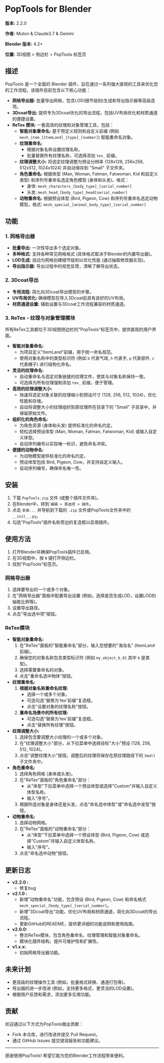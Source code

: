 # PopTools for Blender

**版本:** 2.2.0

**作者:** Muton & Claude3.7 & Gemini

**Blender 版本:** 4.2+

**位置:** 3D视图 > 侧边栏 > PopTools 标签页

## 描述

PopTools 是一个全面的 Blender 插件，旨在通过一系列强大直观的工具来优化您的工作流程。该插件目前包含以下核心功能：

*   **网格导出器:** 批量导出网格，包含LOD(细节级别)生成和导出指示器等高级选项。
*   **3Dcoat导出:** 提供专为3Dcoat优化的导出流程，包括UV布局优化和材质通道的便捷设置。
*   **ReTex 模块:** 一套高效的纹理和对象管理工具，包括：
    *   **智能对象重命名:** 基于预定义规则和自定义前缀 (例如 `mesh_item_[ItemLand]_[type]_[number]`) 智能重命名对象。
    *   **纹理重命名:** 
        *   根据对象名称设置纹理名称。
        *   批量替换所有纹理名称，可选择添加 `tex_` 前缀。
    *   **纹理调整大小:** 将选定纹理调整为预设分辨率 (128x128, 256x256, 512x512, 1024x1024) 并自动保存到 "Small" 子文件夹。
    *   **角色重命名:** 根据体型 (Man, Woman, Fatman, Fatwoman, Kid 和自定义类型) 和序列号重命名选定角色模型 (身体和头发)。格式：
        *   身体: `mesh_characters_[body_type]_[serial_number]`
        *   头发: `mesh_head_[body_type]_head[serial_number]`
    *   **动物重命名:** 根据预设体型 (Bird, Pigeon, Cow) 和序列号重命名选定动物模型。格式: `mesh_special_[animal_body_type]_[serial_number]`

## 功能

### 1. 网格导出器

*   **批量导出:** 一次性导出多个选定对象。
*   **多种格式:** 支持各种常见网格格式 (具体格式取决于Blender的内置导出器)。
*   **LOD生成:** 自动为网格创建细节级别以优化性能 (通过抽取修改器实现)。
*   **导出指示器:** 导出过程中的视觉反馈，清晰了解导出状态。

### 2. 3Dcoat导出

*   **专用流程:** 简化向3Dcoat导出模型的步骤。
*   **UV布局优化:** 确保模型在导入3Dcoat前具有良好的UV布局。
*   **材质通道设置:** 辅助设置与3Dcoat工作流程兼容的材质通道。

### 3. ReTex - 纹理与对象管理模块

所有ReTex工具都位于3D视图侧边栏的"PopTools"标签页中，提供直观的用户界面。

*   **智能对象重命名:**
    *   为项目定义"ItemLand"前缀，用于统一命名规范。
    *   使用对象名称中的类型标识符 (例如 `b` 代表气球, `h` 代表手, `p` 代表部件, `c` 代表帽子) 进行结构化命名。
*   **灵活的纹理命名:**
    *   自动重命名与选定对象链接的纹理文件，使其与对象名称保持一致。
    *   可选择为所有纹理强制添加 `tex_` 前缀，便于管理。
*   **高效的纹理调整大小:**
    *   快速将选定对象关联的纹理缩小到预设尺寸 (128, 256, 512, 1024)，优化性能和存储。
    *   自动将调整大小的纹理组织到原纹理所在目录下的 "Small" 子目录中，并保留原始文件。
*   **组织化的角色命名:**
    *   为角色资源 (身体和头发) 提供标准化的命名约定。
    *   轻松选择预设体型 (Man, Woman, Fatman, Fatwoman, Kid) 或输入自定义体型。
    *   自动序列编号以实现唯一标识，避免命名冲突。
*   **便捷的动物命名:**
    *   为动物模型提供标准化的命名约定。
    *   预设体型包括 Bird, Pigeon, Cow，并支持自定义输入。
    *   自动序列编号，确保命名唯一性。

## 安装

1.  下载 `PopTools.zip` 文件 (或整个插件文件夹)。
2.  在Blender中，转到 `编辑 > 首选项 > 插件`。
3.  点击 `安装...` 并导航到下载的 `.zip` 文件或PopTools文件夹中的 `__init__.py`。
4.  勾选"PopTools"插件名称旁边的复选框以启用插件。

## 使用方法

1.  打开Blender并确保PopTools插件已启用。
2.  在3D视图中，按 `N` 键打开侧边栏。
3.  找到"PopTools"标签页。

### 网格导出器

1.  选择要导出的一个或多个对象。
2.  在"网格导出器"面板中配置导出设置 (例如，选择是否生成LOD，设置LOD的抽取比例等)。
3.  设置导出路径。
4.  点击"导出选中项"按钮。


### ReTex模块

*   **智能对象重命名:**
    1.  在"ReTex"面板的"智能重命名"部分，输入您想要的"海岛名" (ItemLand前缀)。
    2.  确保您的对象名称包含类型标识符 (例如 `my_object_b_01` 其中 `b` 是类型)。
    3.  选择需要重命名的对象。
    4.  点击"重命名选中物体"按钮。
*   **纹理重命名:**
    1.  **根据对象名称重命名纹理:** 
        *   选择一个或多个对象。
        *   可选勾选"替换为'tex'前缀"复选框。
        *   点击"设置对象的纹理名称"按钮。
    2.  **重命名场景中的所有纹理:** 
        *   可选勾选"替换为'tex'前缀"复选框。
        *   点击"替换所有纹理"按钮。
*   **纹理调整大小:**
    1.  选择包含要调整大小纹理的一个或多个对象。
    2.  在"纹理调整大小"部分，从下拉菜单中选择目标"大小"预设 (128, 256, 512, 1024)。
    3.  点击"调整纹理大小"按钮。调整后的纹理将保存在原纹理路径下的 `Small` 子文件夹中。
*   **角色重命名:**
    1.  选择角色网格 (身体或头发)。
    2.  在"ReTex"面板的"角色重命名"部分：
        *   从"体型"下拉菜单中选择一个预设体型或选择"Custom"并输入自定义体型名称。
        *   输入"序号"。
    3.  根据所选对象是身体还是头发，点击"命名选中体型"或"命名选中发型"按钮。
*   **动物重命名:**
    1.  选择动物网格。
    2.  在"ReTex"面板的"动物重命名"部分：
        *   从"体型"下拉菜单中选择一个预设体型 (Bird, Pigeon, Cow) 或选择"Custom"并输入自定义体型名称。
        *   输入"序号"。
    3.  点击"命名选中动物"按钮。

## 更新日志

*   **v2.2.0 :**
    *   修复bug
*   **v2.1.0 :**
    *   新增"动物重命名"功能，包含预设 (Bird, Pigeon, Cow) 和命名格式 `mesh_special_[body_type]_[serial_number]`。
    *   新增"3Dcoat导出"功能，优化UV布局和材质通道，简化向3Dcoat的导出流程。
    *   更新GitHub的README，提供更详细的功能说明和使用指南。
*   **v2.0.0:**
    *   整合ReTex模块，包含角色重命名、纹理管理和智能对象重命名。
    *   模块化插件结构，提升可维护性和扩展性。
*   **v1.x.x:**
    *   初始网格导出器功能。

## 未来计划

*   更高级的纹理操作工具 (例如，批量格式转换、通道打包等)。
*   导出器的进一步改进 (例如，支持更多格式、更灵活的LOD设置)。
*   根据用户反馈和需求，添加更多实用功能。

## 贡献

欢迎通过以下方式为PopTools做出贡献：

*   Fork 本仓库，进行改进并提交 Pull Request。
*   通过 GitHub Issues 提交错误报告和功能建议。

---

感谢使用PopTools! 希望它能为您的Blender工作流程带来便利。